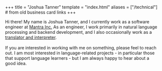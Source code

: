 +++
title = "Joshua Tanner"
template = "index.html"
aliases = ["/technical"] # from old business card links
+++

Hi there! My name is Joshua Tanner, and I currently work as a software engineer at [Mantra Inc.](https://mantra.co.jp/index_en.html) As an engineer, I work primarily in natural language processing and backend development, and I also occasionally work as a [translator and interpreter](/translation).
<br/><br>
If you are interested in working with me on something, please feel to reach out. I am most interested in
language-related projects - in particular those that support language learners - but I am always happy 
to hear about a good idea.